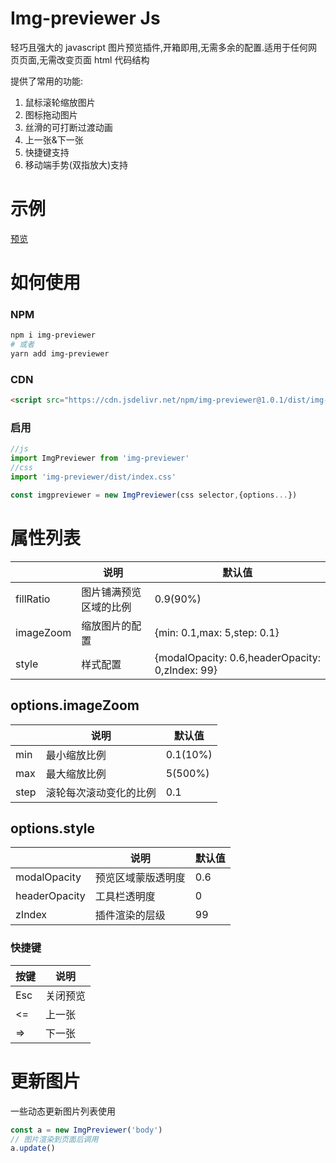 # Img-previewer Js

轻巧且强大的 javascript 图片预览插件,开箱即用,无需多余的配置.适用于任何网页页面,无需改变页面 html 代码结构

提供了常用的功能:

1. 鼠标滚轮缩放图片
2. 图标拖动图片
3. 丝滑的可打断过渡动画
4. 上一张&下一张
5. 快捷键支持
6. 移动端手势(双指放大)支持

# 示例

[预览](https://yue1123.github.io/img-previewer/demo/)

# 如何使用

### NPM

```bash
npm i img-previewer
# 或者
yarn add img-previewer
```

### CDN

```html
<script src="https://cdn.jsdelivr.net/npm/img-previewer@1.0.1/dist/img-previewer.min.js"></script>
```

### 启用

```js
//js
import ImgPreviewer from 'img-previewer'
//css
import 'img-previewer/dist/index.css'

const imgpreviewer = new ImgPreviewer(css selector,{options...})
```

# 属性列表

|           | 说明                   | 默认值                                          |
| --------- | ---------------------- | ----------------------------------------------- |
| fillRatio | 图片铺满预览区域的比例 | 0.9(90%)                                        |
| imageZoom | 缩放图片的配置         | {min: 0.1,max: 5,step: 0.1}                     |
| style     | 样式配置               | {modalOpacity: 0.6,headerOpacity: 0,zIndex: 99} |

## options.imageZoom

|      | 说明                   | 默认值   |
| ---- | ---------------------- | -------- |
| min  | 最小缩放比例           | 0.1(10%) |
| max  | 最大缩放比例           | 5(500%)  |
| step | 滚轮每次滚动变化的比例 | 0.1      |

## options.style

|               | 说明               | 默认值 |
| ------------- | ------------------ | ------ |
| modalOpacity  | 预览区域蒙版透明度 | 0.6    |
| headerOpacity | 工具栏透明度       | 0      |
| zIndex        | 插件渲染的层级     | 99     |

### 快捷键

| 按键 | 说明     |
| ---- | -------- |
| Esc  | 关闭预览 |
| <=   | 上一张   |
| =>   | 下一张   |

# 更新图片

一些动态更新图片列表使用

```js
const a = new ImgPreviewer('body')
// 图片渲染到页面后调用
a.update()
```
